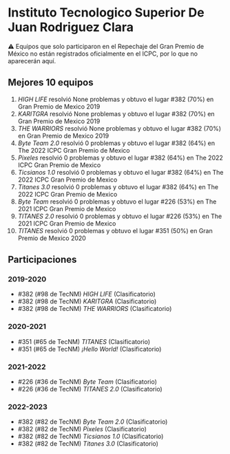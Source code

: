 # Instituto Tecnologico Superior De Juan Rodriguez Clara

:warning: Equipos que solo participaron en el Repechaje del Gran Premio de México no están registrados oficialmente en el ICPC, por lo que no aparecerán aquí.

## Mejores 10 equipos

1. _HIGH LIFE_ resolvió None problemas y obtuvo el lugar #382 (70%) en Gran Premio de Mexico 2019
1. _KARITGRA_ resolvió None problemas y obtuvo el lugar #382 (70%) en Gran Premio de Mexico 2019
1. _THE WARRIORS_ resolvió None problemas y obtuvo el lugar #382 (70%) en Gran Premio de Mexico 2019
1. _Byte Team 2.0_ resolvió 0 problemas y obtuvo el lugar #382 (64%) en The 2022 ICPC Gran Premio de Mexico
1. _Pixeles_ resolvió 0 problemas y obtuvo el lugar #382 (64%) en The 2022 ICPC Gran Premio de Mexico
1. _Ticsianos 1.0_ resolvió 0 problemas y obtuvo el lugar #382 (64%) en The 2022 ICPC Gran Premio de Mexico
1. _Titanes 3.0_ resolvió 0 problemas y obtuvo el lugar #382 (64%) en The 2022 ICPC Gran Premio de Mexico
1. _Byte Team_ resolvió 0 problemas y obtuvo el lugar #226 (53%) en The 2021 ICPC Gran Premio de Mexico
1. _TITANES 2.0_ resolvió 0 problemas y obtuvo el lugar #226 (53%) en The 2021 ICPC Gran Premio de Mexico
1. _TITANES_ resolvió 0 problemas y obtuvo el lugar #351 (50%) en Gran Premio de Mexico 2020

## Participaciones

### 2019-2020

- #382 (#98 de TecNM) _HIGH LIFE_ (Clasificatorio)
- #382 (#98 de TecNM) _KARITGRA_ (Clasificatorio)
- #382 (#98 de TecNM) _THE WARRIORS_ (Clasificatorio)

### 2020-2021

- #351 (#65 de TecNM) _TITANES_ (Clasificatorio)
- #351 (#65 de TecNM) _¡Hello World!_ (Clasificatorio)

### 2021-2022

- #226 (#36 de TecNM) _Byte Team_ (Clasificatorio)
- #226 (#36 de TecNM) _TITANES 2.0_ (Clasificatorio)

### 2022-2023

- #382 (#82 de TecNM) _Byte Team 2.0_ (Clasificatorio)
- #382 (#82 de TecNM) _Pixeles_ (Clasificatorio)
- #382 (#82 de TecNM) _Ticsianos 1.0_ (Clasificatorio)
- #382 (#82 de TecNM) _Titanes 3.0_ (Clasificatorio)




